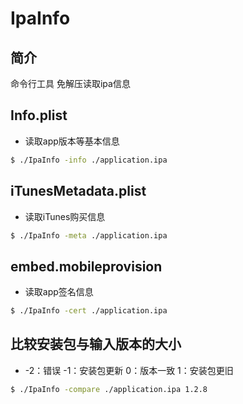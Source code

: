 # IpaInfo

## 简介
命令行工具 免解压读取ipa信息

## Info.plist
* 读取app版本等基本信息
```bash
$ ./IpaInfo -info ./application.ipa
```

## iTunesMetadata.plist
* 读取iTunes购买信息
```bash
$ ./IpaInfo -meta ./application.ipa
```
## embed.mobileprovision
* 读取app签名信息
```bash
$ ./IpaInfo -cert ./application.ipa
```

## 比较安装包与输入版本的大小
*  -2：错误 -1：安装包更新  0：版本一致 1：安装包更旧
```bash
$ ./IpaInfo -compare ./application.ipa 1.2.8
```


